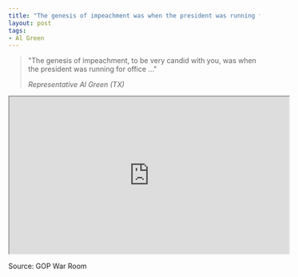 ```yaml
---
title: "The genesis of impeachment was when the president was running for office"
layout: post
tags:
- Al Green
---
```


> "The genesis of impeachment, to be very candid with you, was when the president was running for office ..."
>
> <cite>Representative Al Green (TX)</cite>

<iframe width="560" height="315" src="https://www.youtube.com/embed/Bk7gQfwquAM" title="The genesis of impeachment was when the president was running for office"></iframe>

Source: GOP War Room
